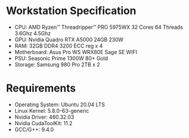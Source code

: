# Workstation Specification
* CPU: AMD Ryzen™ Threadripper™ PRO 5975WX 32 Cores 64 Threads 3.6Ghz 4.5Ghz
* GPU: Nvidia Quadro RTX A5000 24GB 230W
* RAM: 32GB DDR4 3200 ECC reg x 4
* Motherboard: Asus Pro WS WRX80E Sage SE WIFI
* PSU: Seasonic Prime 1300W 80+ Gold
* Storage: Samsung 980 Pro 2TB x 2
  
# Requirements
* Operating System: Ubuntu 20.04 LTS
* Linux Kernel: 5.8.0-63-generic
* Nvidia Driver: 460.32.03
* Nvidia CudaToolKit: 11.2
* GCC/G++: 9.4.0
